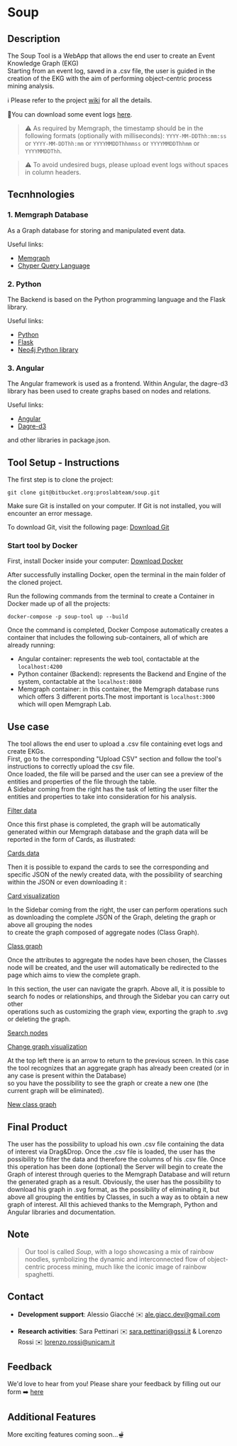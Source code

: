 # Soup

## Description
The Soup Tool is a WebApp that allows the end user to create an Event Knowledge Graph (EKG) <br>
Starting from an event log, saved in a .csv file, the user is guided in the creation of the EKG with the aim of performing object-centric process mining analysis. <br>

ℹ Please refer to the project [wiki](https://bitbucket.org/proslabteam/soup/wiki/Home) for all the details.

📃You can download some event logs [here](https://bitbucket.org/proslabteam/soup-validation/src/main/).

> ⚠ As required by Memgraph, the timestamp should be in the following formats (optionally with milliseconds): `YYYY-MM-DDThh:mm:ss` or `YYYY-MM-DDThh:mm` or `YYYYMMDDThhmmss` or `YYYYMMDDThhmm` or `YYYYMMDDThh`.

> ⚠ To avoid undesired bugs, please upload event logs without spaces in column headers.

## Tecnhnologies
### 1. Memgraph Database
As a Graph database for storing and manipulated event data.

Useful links: 
* [Memgraph](https://memgraph.com/) 
* [Chyper Query Language](https://neo4j.com/product/cypher-graph-query-language/?utm_source=google&utm_medium=PaidSearch&utm_campaign=GDB&utm_content=EMEA-X-Awareness-GDB-Text&utm_term=cypher%20query%20language&gad_source=1&gclid=CjwKCAiA9ourBhAVEiwA3L5RFhfAegfrPme8ND2NcBymbz8fhWHLrDI-HbSaK5lhBIA0kp-iR8ZZgRoC47wQAvD_BwE)

### 2. Python
The Backend is based on the Python programming language and the Flask library.

Useful links: 
* [Python](https://www.python.org/)
* [Flask](https://flask.palletsprojects.com/en/3.0.x/)
* [Neo4j Python library](https://neo4j.com/developer/python/)

### 3. Angular
The Angular framework is used as a frontend.  Within Angular, the dagre-d3 library has been used to create graphs based on nodes and relations.

Useful links: 
* [Angular](https://angular.io/)
* [Dagre-d3](https://www.npmjs.com/package/dagre-d3)

and other libraries in package.json.

## Tool Setup - Instructions

The first step is to clone the project: 

```
git clone git@bitbucket.org:proslabteam/soup.git
```

Make sure Git is installed on your computer. If Git is not installed, you will encounter an error message.

To download Git, visit the following page: [Download Git](https://git-scm.com/downloads)

### Start tool by Docker

First, install Docker inside your computer: [Download Docker](https://www.docker.com/get-started/)

After successfully installing Docker, open the terminal in the main folder of the cloned project.

Run the following commands from the terminal to create a Container in Docker made up of all the projects:<br>

```
docker-compose -p soup-tool up --build
```

Once the command is completed, Docker Compose automatically creates a container that includes the following sub-containers, all of which are already running:
* Angular container: represents the web tool, contactable at the `localhost:4200`
* Python container (Backend): represents the Backend and Engine of the system, contactable at the `localhost:8080`
* Memgraph container: in this container, the Memgraph database runs which offers 3 different ports.The most important is `localhost:3000` which will open Memgraph Lab.



## Use case
The tool allows the end user to upload a .csv file containing evet logs and create EKGs. <br>
First, go to the corresponding "Upload CSV" section and follow the tool's instructions to correctly upload the csv file. <br>
Once loaded, the file will be parsed and the user can see a preview of the entities and properties of the file through the table. <br>
A Sidebar coming from the right has the task of letting the user filter the entities and properties to take into consideration for his analysis.<br>

[Filter data](https://bitbucket.org/proslabteam/soup/raw/c4753811b425eb364664e811c11c984a1b51c275/ekg_screenshots/screen1.png)

Once this first phase is completed, the graph will be automatically generated within our Memgraph database and the graph data will be reported in the form of Cards, as illustrated:

[Cards data](https://bitbucket.org/proslabteam/soup/raw/c4753811b425eb364664e811c11c984a1b51c275/ekg_screenshots/screen2.png)

Then it is possible to expand the cards to see the corresponding and specific JSON of the newly created data, with the possibility of searching within the JSON or even downloading it : 

[Card visualization](https://bitbucket.org/proslabteam/soup/raw/c4753811b425eb364664e811c11c984a1b51c275/ekg_screenshots/screen3.png)

In the Sidebar coming from the right, the user can perform operations such as downloading the complete JSON of the Graph, deleting the graph or above all grouping the nodes <br> 
to create the graph composed of aggregate nodes (Class Graph). 

[Class graph](https://bitbucket.org/proslabteam/soup/raw/c4753811b425eb364664e811c11c984a1b51c275/ekg_screenshots/screen4.png)

Once the attributes to aggregate the nodes have been chosen, the Classes node will be created, and the user will automatically be redirected to the page which aims to view the complete graph. 

In this section, the user can navigate the graprh. Above all, it is possible to search fo nodes or relationships, and through the Sidebar you can carry out other <br> 
operations such as customizing the graph view, exporting the graph to .svg or deleting the graph.

[Search nodes](https://bitbucket.org/proslabteam/soup/raw/c4753811b425eb364664e811c11c984a1b51c275/ekg_screenshots/screen5.png)

[Change graph visualization](https://bitbucket.org/proslabteam/soup/raw/c4753811b425eb364664e811c11c984a1b51c275/ekg_screenshots/screen6.png)

At the top left there is an arrow to return to the previous screen. In this case the tool recognizes that an aggregate graph has already been created (or in any case is present within the Database)<br> 
so you have the possibility to see the graph or create a new one (the current graph will be eliminated).

[New class graph](https://bitbucket.org/proslabteam/soup/raw/c4753811b425eb364664e811c11c984a1b51c275/ekg_screenshots/screen7.png)


## Final Product
The user has the possibility to upload his own .csv file containing the data of interest via Drag&Drop. 
Once the .csv file is loaded, the user has the possibility to filter the data and therefore the columns of his .csv file.
Once this operation has been done (optional) the Server will begin to create the Graph of interest through queries to the Memgraph Database and will return the generated graph as a result. Obviously, the user has the possibility to download his graph in .svg format, as the possibility of eliminating it, but above all grouping the entities by Classes, in such a way as to obtain a new graph of interest.
All this achieved thanks to the Memgraph, Python and Angular libraries and documentation.

## Note
> Our tool is called _Soup_, with a logo showcasing a mix of rainbow noodles, symbolizing the dynamic and interconnected flow of object-centric process mining, much like the iconic image of rainbow spaghetti.

## Contact
* **Development support**: Alessio Giacché ✉️ ale.giacc.dev@gmail.com

* **Research activities**: Sara Pettinari ✉️ sara.pettinari@gssi.it & Lorenzo Rossi ✉️ lorenzo.rossi@unicam.it


## Feedback
We'd love to hear from you! Please share your feedback by filling out our form ➡️ [here](https://forms.gle/nBgZTeaDefTaYYkk9)


## Additional Features
More exciting features coming soon...🫕

